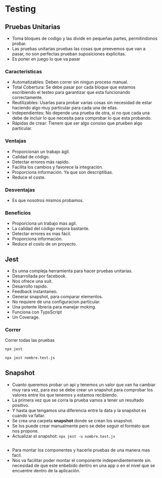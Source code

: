 # Testing

## Pruebas Unitarias

* Toma bloques de codigo y las divide en pequeñas partes, permitindonos probar.
* Las pruebas unitarias pruebas las cosas que preevemos que van a pasar, no son perfectas prueban suposiciones explicitas.
* Es poner en juego lo que va pasar

### Características

* Automatizables: Deben correr sin ningun proceso manual.
* Total Cobertura: Se debe pasar por cada bloque que estamos escribiendo el testeo para garantizar que esta funcionando correctamente.
* Reutilizables: Usarlas para probar varias cosas sin necesidad de estar haciendo algo muy particular para cada una de ellas.
* Independientes: No depende una prueba de otra, si no que cada una debe de incluir lo que necesita para comprobar lo que esta probando.
* Rápidas de crear: Tienem que ser algo consiso que prueben algo particular.

### Ventajas

* Proporcionan un trabajo ágil.
* Calidad de código.
* Detectar errores más rapido.
* Facilita los cambios y favorece la integración.
* Proporciona información. Ya que son descriptibas.
* Reduce el coste.

### Desventajas

* Es que nosotros mismos probamos.

### Beneficios

* Proporciona un trabajo mas agil.
* La calidad del código mejora bastante.
* Detectar errores es mas fácil.
* Proporciona información.
* Reduce el costo de un proyecto.

## Jest

* Es unna compleja herramienta para hacer pruebas unitarias.
* Desarrollada por facebook.
* Nos ofrece una suit.
* Desarrollo rapido.
* Feedback instantaneo.
* Generar snapshot, para comparar elementos.
* No requiere de una configuracion particular.
* Una potente libreria para manejar moking.
* Funciona con TypsScript
* Un Coverage.

### Correr

Correr todas las pruebas

```bash
npx jest
```

```bash
npx jest nombre.test.js
```

## Snapshot

* Cuanto queremos probar un api y tenemos un valor que van ha cambiar muy rara vez, para eso se debe crear un snapshot
para comprobar los valores entre los que tenemos y estamos recibiendo.
* La primera vez que se corra la prueba vamos a tener un resultado positivo.
* Y hasta que tengamos una diferencia entre la data y la snapshot es cuando va fallar.
* Se crea una carpeta __snapshot__ donde se crean los snapshot.
* Se los puede crear manualmente pero se debe seguir el formato que nos propone.
* Actualizar el snapshot: ```npx jest -u nombre.test.js```

## 

* Para montar los componentes y hacerle pruebas de una manera mas facil.
* Nos va facilitar poder montar el componente independientemente sin necesidad de que este enbebido dentro en una app
o en el nivel que se encuentre dentro de la aplicación.
